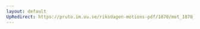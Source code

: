 ```yaml
---
layout: default
UpRedirect: https://pruto.im.uu.se/riksdagen-motions-pdf/1870/mot_1870__ak__141/mot_1870__ak__141-001.pdf
---
```


